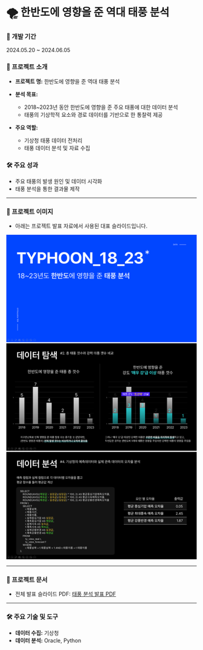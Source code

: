 # 🌪️ 한반도에 영향을 준 역대 태풍 분석

### 📅 개발 기간
2024.05.20 ~ 2024.06.05  

### 🌟 프로젝트 소개
- **프로젝트 명:** 한반도에 영향을 준 역대 태풍 분석

- **분석 목표:**  
  - 2018~2023년 동안 한반도에 영향을 준 주요 태풍에 대한 데이터 분석  
  - 태풍의 기상학적 요소와 경로 데이터를 기반으로 한 통찰력 제공  

- **주요 역할:**  
  - 기상청 태풍 데이터 전처리  
  - 태풍 데이터 분석 및 자료 수집

### 🛠 주요 성과
- 주요 태풍의 발생 원인 및 데이터 시각화   
- 태풍 분석을 통한 결과물 제작
---

### 🌟 프로젝트 이미지
- 아래는 프로젝트 발표 자료에서 사용된 대표 슬라이드입니다.

<img src="./태풍.png" alt="태풍 분석 슬라이드" width="600">
<img src="./태풍분석1.png" alt="태풍 분석 슬라이드" width="600">
<img src="./태풍분석2.png" alt="태풍 분석 슬라이드" width="600">

---

### 🔗 프로젝트 문서
- 전체 발표 슬라이드 PDF: [태풍 분석 발표 PDF](./태풍_분석.pdf)

---

### 🛠 주요 기술 및 도구
- **데이터 수집:** 기상청  
- **데이터 분석:** Oracle, Python  
